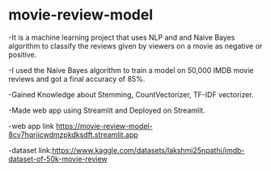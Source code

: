 # movie-review-model
-It is a machine learning project that uses NLP and and Naive Bayes algorithm to classify the reviews given by viewers on a movie as negative or positive.

-I used the Naive Bayes algorithm to train a model on 50,000 IMDB movie reviews and got a final accuracy of 85%.

-Gained Knowledge about Stemming, CountVectorizer, TF-IDF vectorizer.

-Made web app using Streamlit and Deployed on Streamlit.



-web app link https://movie-review-model-8cv7hqrjicwdmzpkdksdft.streamlit.app



-dataset link:https://www.kaggle.com/datasets/lakshmi25npathi/imdb-dataset-of-50k-movie-review


